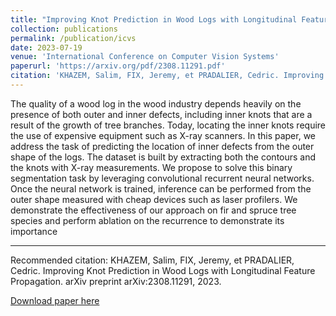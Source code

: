 ```yaml
---
title: "Improving Knot Prediction in Wood Logs with Longitudinal Feature Propagation"
collection: publications
permalink: /publication/icvs
date: 2023-07-19
venue: 'International Conference on Computer Vision Systems'
paperurl: 'https://arxiv.org/pdf/2308.11291.pdf'
citation: 'KHAZEM, Salim, FIX, Jeremy, et PRADALIER, Cedric. Improving Knot Prediction in Wood Logs with Longitudinal Feature Propagation. arXiv preprint arXiv:2308.11291, 2023.'
---
```


The quality of a wood log in the wood industry depends heavily on the presence of both outer and inner defects, including inner knots that are a result of the growth of tree branches. Today, locating the inner knots require the use of expensive equipment such as X-ray scanners. In this paper, we address the task of predicting the location of inner defects from the outer shape of the logs. The dataset is built by extracting both the contours and the knots with X-ray measurements. We propose to solve this binary segmentation task by leveraging convolutional recurrent neural networks. Once the neural network is trained, inference can be performed from the outer shape measured with cheap devices such as laser profilers. We demonstrate the effectiveness of our approach on fir and spruce tree species and perform ablation on the recurrence to demonstrate its importance

---
Recommended citation: KHAZEM, Salim, FIX, Jeremy, et PRADALIER, Cedric. Improving Knot Prediction in Wood Logs with Longitudinal Feature Propagation. arXiv preprint arXiv:2308.11291, 2023.

[Download paper here](https://arxiv.org/pdf/2308.11291.pdf)
